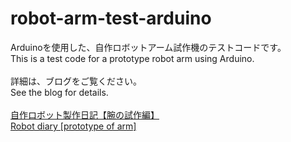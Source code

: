 # robot-arm-test-arduino

Arduinoを使用した、自作ロボットアーム試作機のテストコードです。
<br>
This is a test code for a prototype robot arm using Arduino.
<br>
<br>
詳細は、ブログをご覧ください。
<br>
See the blog for details.
<br>
<br>
<a href="https://noble-gleam.com/contents/robot-diary-arm-test/">自作ロボット製作日記【腕の試作編】<br>Robot diary [prototype of arm]</a>
